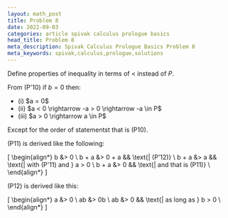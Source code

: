 ```yaml
---
layout: math_post
title: Problem 8
date: 2022-09-03
categories: article spivak calculus prologue basics
head_title: Problem 8
meta_description: Spivak Calculus Prologue Basics Problem 8
meta_keywords: spivak,calculus,prologue,solutions
---
```


<p>

  Define properties of inequality in terms of $<$ instead of $P$.

  From (P'10) if $b = 0$ then:
</p>

<ul>
  <li>(i) $a = 0$</li>
  <li>(ii) $a < 0 \rightarrow -a > 0 \rightarrow -a \in P$</li>
  <li>(iii) $a > 0 \rightarrow a \in P$</li>
</ul>

<p>
  Except for the order of statementst that is (P10).
</p>

<p>

  (P11) is derived like the following:

  \[
    \begin{align*}
      b &> 0 \\
      b + a &> 0 + a  && \text{| (P'12)} \\
      b + a &> a  && \text{| with (P'11) and } a > 0 \\
      b + a &> 0  && \text{| and that is (P11)} \\
    \end{align*}
  \]

</p>

<p>

  (P12) is derived like this:

  \[
    \begin{align*}
      a &> 0 \\
      ab &> 0b \\
      ab &> 0  && \text{| as long as } b > 0 \\
    \end{align*}
  \]

</p>
